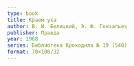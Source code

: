```yaml
---
type: book
title: Краем уха
author: В. И. Белицкий, Э. Ф. Гонзальез
publisher: Правда
year: 1968
series: Библиотека Крокодила № 19 (540)
format: 70×108/32
---
```

